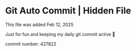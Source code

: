 # Git Auto Commit | Hidden File

This file was added Feb 12, 2025

Just for fun and keeping my daily git commit active 🤪

commit number: 427822
